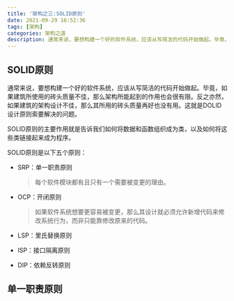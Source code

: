 ```yaml
---
title: '架构之三:SOLID原则'
date: 2021-09-29 16:52:36
tags: [架构]
categories: 架构之道
description: 通常来说，要想构建一个好的软件系统，应该从写简洁的代码开始做起。毕竟，如果建筑所使用的砖头质量不佳，那么架构所能起到的作用也会很有限。
---
```


## SOLID原则

通常来说，要想构建一个好的软件系统，应该从写简洁的代码开始做起。毕竟，如果建筑所使用的砖头质量不佳，那么架构所能起到的作用也会很有限。反之亦然，如果建筑的架构设计不佳，那么其所用的砖头质量再好也没有用。这就是DOLID设计原则索要解决的问题。

SOLID原则的主要作用就是告诉我们如何将数据和函数组织成为类，以及如何将这些类链接起来成为程序。

SOLID原则是以下五个原则：

- SRP：单一职责原则

  > 每个软件模块都有且只有一个需要被变更的理由。

- OCP：开闭原则

  > 如果软件系统想要更容易被变更，那么其设计就必须允许新增代码来修改系统行为，而非只能靠修改原来的代码。

- LSP：里氏替换原则

- ISP：接口隔离原则

- DIP：依赖反转原则



## 单一职责原则

